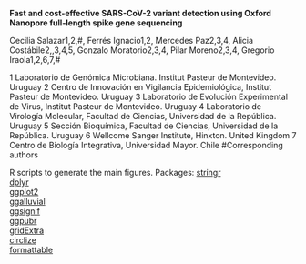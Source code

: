 **Fast and cost-effective SARS-CoV-2 variant detection using Oxford Nanopore full-length spike gene sequencing**

Cecilia Salazar1,2,#, Ferrés Ignacio1,2, Mercedes Paz2,3,4, Alicia Costábile2,,3,4,5, Gonzalo Moratorio2,3,4, Pilar Moreno2,3,4, Gregorio Iraola1,2,6,7,#

1 Laboratorio de Genómica Microbiana. Institut Pasteur de Montevideo. Uruguay 2 Centro de Innovación en Vigilancia Epidemiológica, Institut Pasteur de Montevideo. Uruguay 3 Laboratorio de Evolución Experimental de Virus, Institut Pasteur de Montevideo. Uruguay 4 Laboratorio de Virología Molecular, Facultad de Ciencias, Universidad de la República. Uruguay 5 Sección Bioquímica, Facultad de Ciencias, Universidad de la República. Uruguay 6 Wellcome Sanger Institute, Hinxton. United Kingdom 7 Centro de Biología Integrativa, Universidad Mayor. Chile #Corresponding authors

R scripts to generate the main figures.
Packages:
[stringr](https://github.com/tidyverse/stringr)<br />
[dplyr](https://github.com/tidyverse/dplyr)<br />
[ggplot2](https://github.com/tidyverse/ggplot2)<br />
[ggalluvial](https://github.com/corybrunson/ggalluvial)<br />
[ggsignif](https://github.com/const-ae/ggsignif)<br />
[ggpubr](https://github.com/cran/ggpubr)<br />
[gridExtra](https://github.com/baptiste/gridExtra)<br />
[circlize](https://github.com/jokergoo/circlize)<br />
[formattable](https://github.com/renkun-ken/formattable)<br />
